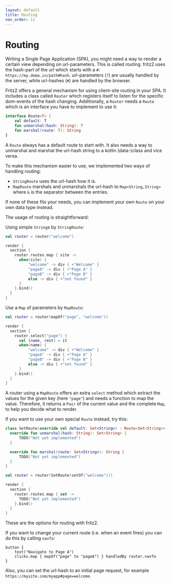 ```yaml
---
layout: default
title: Routing
nav_order: 11
---
```

# Routing

Writing a Single Page Application (SPA), you might need a way to render a certain view depending on url-parameters. This is called routing. 
fritz2 uses the hash-part of the url which starts with a `#`: `https://my.doma.in/path#hash`. url-parameters (`?`) are usually handled by the server, while url-hashes (`#`) are handled by the browser.

Fritz2 offers a general mechanism for using client-site routing in your SPA. It includes a class called `Router` which registers itself to listen for the specific dom-events of the hash changing. Additionally, a `Router` needs a `Route` which is an interface you have to implement to use it:
```kotlin
interface Route<T> {
    val default: T
    fun unmarshal(hash: String): T
    fun marshal(route: T): String
}
```
A `Route` always has a default route to start with. It also needs a way to unmarshal and marshal the url-hash string to a kotlin (data-)class and vice versa.

To make this mechanism easier to use, we implemented two ways of handling routing: 
* `StringRoute` uses the url-hash how it is.
* `MapRoute` marshals and unmarshals the url-hash to `Map<String,String>` where `&` is the separator between the entries.

If none of these fits your needs, you can implement your own `Route` on your own data type instead.

The usage of routing is straightforward:

Using simple `String`s by `StringRoute`:
```kotlin
val router = router("welcome")

render {
  section {
    router.routes.map { site ->
      when(site) {
          "welcome" -> div { +"Welcome" }
          "pageA" -> div { +"Page A" }
          "pageB" -> div { +"Page B" }
          else -> div { +"not found" }
      }
    }.bind()
  }
}       
```

Use a `Map` of parameters by `MapRoute`:
```kotlin
val router = router(mapOf("page", "welcome"))

render {
  section {
    router.select("page") {
      val (name, rest) = it
      when(name) {
          "welcome" -> div { +"Welcome" }
          "pageA" -> div { +"Page A" }
          "pageB" -> div { +"Page B" }
          else -> div { +"not found" }
      }
    }.bind()
  }
}       
```
A router using a `MapRoute` offers an extra `select` method which extract the values for the given key (here `"page"`) and needs a function to map the value. Therefore, it returns a `Pair` of the current value and the complete `Map`, to help you decide what to render.

If you want to use your own special `Route` instead, try this:
```kotlin
class SetRoute(override val default: Set<String>) : Route<Set<String>> {
  override fun unmarshal(hash: String): Set<String> {
      TODO("Not yet implemented")
  }

  override fun marshal(route: Set<String>): String {
      TODO("Not yet implemented")
  }
}

val router = router(SetRoute(setOf("welcome")))

render {
  section {
    router.routes.map { set ->
      TODO("Not yet implemented")
    }.bind()
  }
}  
```
These are the options for routing with fritz2.

If you want to change your current route (i.e. when an event fires) you can do this by calling `navTo`: 
```
button {
    text("Navigate to Page A")
    clicks.map { mapOf("page" to "pageA") } handledBy router.navTo
}
```
Also, you can set the url-hash to an initial page request, for example `https://mysite.com/myapp#page=welcome`.
